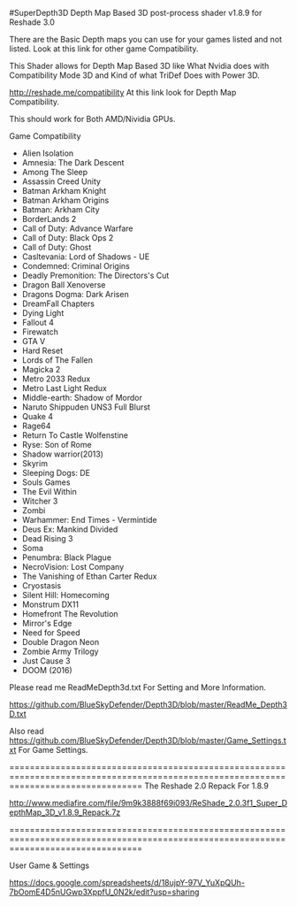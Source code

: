 #SuperDepth3D
Depth Map Based 3D post-process shader v1.8.9 for Reshade 3.0

There are the Basic Depth maps you can use for your games listed and not listed. Look at this link for other game Compatibility.

This Shader allows for Depth Map Based 3D like What Nvidia does with Compatibility Mode 3D and Kind of what TriDef Does with Power 3D. 

http://reshade.me/compatibility
At this link look for Depth Map Compatibility.

This should work for Both AMD/Nividia GPUs.

Game Compatibility

* Alien Isolation
* Amnesia: The Dark Descent
* Among The Sleep
* Assassin Creed Unity
* Batman Arkham Knight
* Batman Arkham Origins
* Batman: Arkham City
* BorderLands 2
* Call of Duty: Advance Warfare
* Call of Duty: Black Ops 2
* Call of Duty: Ghost
* Casltevania: Lord of Shadows - UE
* Condemned: Criminal Origins
* Deadly Premonition: The Directors's Cut
* Dragon Ball Xenoverse
* Dragons Dogma: Dark Arisen
* DreamFall Chapters
* Dying Light
* Fallout 4
* Firewatch
* GTA V
* Hard Reset
* Lords of The Fallen
* Magicka 2
* Metro 2033 Redux
* Metro Last Light Redux
* Middle-earth: Shadow of Mordor
* Naruto Shippuden UNS3 Full Blurst
* Quake 4
* Rage64
* Return To Castle Wolfenstine
* Ryse: Son of Rome
* Shadow warrior(2013)
* Skyrim
* Sleeping Dogs: DE
* Souls Games
* The Evil Within
* Witcher 3
* Zombi
* Warhammer: End Times - Vermintide
* Deus Ex: Mankind Divided
* Dead Rising 3
* Soma
* Penumbra: Black Plague
* NecroVision: Lost Company
* The Vanishing of Ethan Carter Redux
* Cryostasis
* Silent Hill: Homecoming
* Monstrum DX11
* Homefront The Revolution
* Mirror's Edge
* Need for Speed
* Double Dragon Neon
* Zombie Army Trilogy
* Just Cause 3
* DOOM (2016)

Please read me ReadMeDepth3d.txt For Setting and More Information.

https://github.com/BlueSkyDefender/Depth3D/blob/master/ReadMe_Depth3D.txt

Also read https://github.com/BlueSkyDefender/Depth3D/blob/master/Game_Settings.txt For Game Settings.
 
======================================================================================================================================
The Reshade 2.0 Repack For 1.8.9

http://www.mediafire.com/file/9m9k3888f69i093/ReShade_2.0.3f1_Super_DepthMap_3D_v1.8.9_Repack.7z

======================================================================================================================================

User Game & Settings

https://docs.google.com/spreadsheets/d/18ujpY-97V_YuXpQUh-7bOomE4D5nUGwp3XppfU_0N2k/edit?usp=sharing
